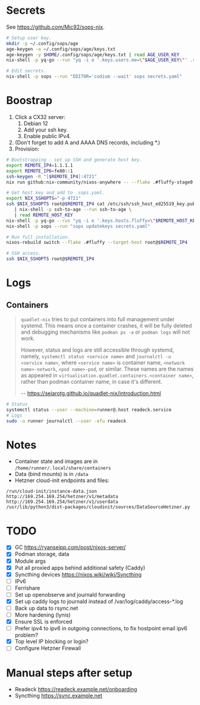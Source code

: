 # Secrets

See https://github.com/Mic92/sops-nix.

```bash
# Setup user key.
mkdir -p ~/.config/sops/age
age-keygen -o ~/.config/sops/age/keys.txt
age-keygen -y $HOME/.config/sops/age/keys.txt | read AGE_USER_KEY
nix-shell -p yq-go --run "yq -i e '.keys.users.me=\"$AGE_USER_KEY\"' .sops.yaml"

# Edit secrets.
nix-shell -p sops --run "EDITOR='codium --wait' sops secrets.yaml"
```

# Boostrap

1. Click a CX32 server:
   1. Debian 12
   2. Add your ssh key.
   3. Enable public IPv4.
2. (Don't forget to add A and AAAA DNS records, including *.)
3. Provision:

```bash
# Bootstrapping - set up SSH and generate host key.
export REMOTE_IP4=1.1.1.1
export REMOTE_IP6=fe80::1
ssh-keygen -R "[$REMOTE_IP4]:4721"
nix run github:nix-community/nixos-anywhere -- --flake .#fluffy-stage0 --target-host root@$REMOTE_IP4

# Get host key and add to .sops.yaml.
export NIX_SSHOPTS="-p 4721"
ssh $NIX_SSHOPTS root@$REMOTE_IP4 cat /etc/ssh/ssh_host_ed25519_key.pub \
   | nix-shell -p ssh-to-age --run ssh-to-age \
   | read REMOTE_HOST_KEY
nix-shell -p yq-go --run "yq -i e '.keys.hosts.fluffy=\"$REMOTE_HOST_KEY\"' .sops.yaml"
nix-shell -p sops --run "sops updatekeys secrets.yaml"

# Run full installation.
nixos-rebuild switch --flake .#fluffy --target-host root@$REMOTE_IP4

# SSH access.
ssh $NIX_SSHOPTS root@$REMOTE_IP4
```

# Logs

## Containers

> `quadlet-nix` tries to put containers into full management under systemd. This means once a container crashes, it will be fully deleted and debugging mechanisms like `podman ps -a` or `podman logs` will not work.
>
> However, status and logs are still accessible through systemd, namely, `systemctl status <service name>` and `journalctl -u <service name>`, where `<service name>` is container name, `<network name>-network`, `<pod name>-pod`, or similar. These names are the names as appeared in `virtualisation.quadlet.containers.<container name>`, rather than podman container name, in case it's different.
>
> -- https://seiarotg.github.io/quadlet-nix/introduction.html

```bash
# Status
systemctl status --user --machine=runner@.host readeck.service
# Logs
sudo -u runner journalctl --user -efu readeck
```
# Notes

- Container state and images are in `/home/runner/.local/share/containers`
- Data (bind mounts) is in `/data`
- Hetzner cloud-init endpoints and files:

```
/run/cloud-init/instance-data.json
http://169.254.169.254/hetzner/v1/metadata
http://169.254.169.254/hetzner/v1/userdata
/usr/lib/python3/dist-packages/cloudinit/sources/DataSourceHetzner.py
```

# TODO

- [x] GC https://ryanseipp.com/post/nixos-server/
- [x] Podman storage, data
- [x] Module args
- [x] Put all proxied apps behind additional safety (Caddy)
- [x] Syncthing devices https://nixos.wiki/wiki/Syncthing
- [ ] IPv6
- [ ] Ferrishare
- [ ] Set up openobserve and journald forwarding
- [x] Set up caddy logs to journald instead of /var/log/caddy/access-*.log
- [ ] Back up data to rsync.net
- [ ] More hardening (lynis)
- [x] Ensure SSL is enforced
- [ ] Prefer ipv4 to ipv6 in outgoing connections, to fix hostpoint email ipv6 problem?
- [x] Top level IP blocking or login?
- [ ] Configure Hetzner Firewall

# Manual steps after setup

- Readeck https://readeck.example.net/onboarding
- Syncthing https://sync.example.net
